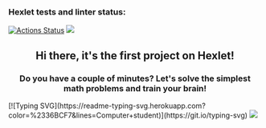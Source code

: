 ### Hexlet tests and linter status:
[![Actions Status](https://github.com/iggri1967/java-project-61/workflows/hexlet-check/badge.svg)](https://github.com/iggri1967/java-project-61/actions)
<a href="https://codeclimate.com/github/iggri1967/java-project-61/maintainability"><img src="https://api.codeclimate.com/v1/badges/cd73e7d217e9d3c56729/maintainability" /></a>
<h2 align="center">Hi there, it's the first project on Hexlet! </h2>
 <h3 align="center">Do you have a couple of minutes? Let's solve the simplest math problems and train your brain!</h3> 
 [![Typing SVG](https://readme-typing-svg.herokuapp.com?color=%2336BCF7&lines=Computer+student)](https://git.io/typing-svg)
<a href="https://asciinema.org/a/1cjA7swI4zO3Ovi2EtN4ZpsaH" target="_blank"><img src="https://asciinema.org/a/1cjA7swI4zO3Ovi2EtN4ZpsaH.svg" /></a>
